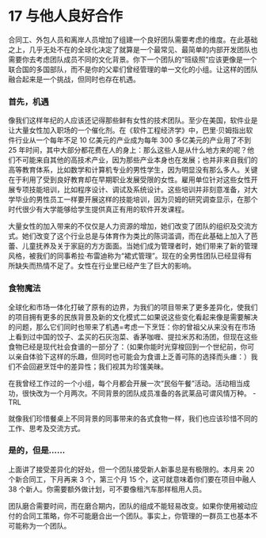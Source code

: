 # 17 与他人良好合作

合同工、外包人员和离岸人员增加了组建一个良好团队需要考虑的维度。在此基础之上，几乎无处不在的全球化决定了就算是一个最常见、最简单的内部开发团队也需要你去考虑团队成员不同的文化背景。你下一个团队的“班级照”应该更像是一个联合国的多国部队，而不是你的父辈们曾经管理的单一文化的小组。让这样的团队融合起来是一个挑战，但同时也存在机遇。

### 首先，机遇



像我们这样年纪的人应该还记得那些鲜有女性的技术团队。至少在美国，软件业是让大量女性加入职场的一个催化剂。在《软件工程经济学》中，巴里·贝姆指出软件行业从一个每年不足 10 亿美元的产业成为每年 300 多亿美元的产业用了不到 25 年时间，其中大部分都花费在人的身上：那么这些人是从什么地方来的呢？他们不可能来自其他的高技术产业，因为那些产业本身也在发展；也并非来自我们的高等教育体系，比如数学和计算机专业的男性学生，因为明显没有那么多人。关键在于利用了受到良好教育却在早期职业发展受限的女性。雇用单位针对这些女性开展专项技能培训，比如程序设计、调试及系统设计。这些培训并非刻意准备，对大学毕业的男性员工一样要开展这样的技能培训，因为贝姆的研究调查显示，在那个时代很少有大学能够给学生提供真正有用的软件开发课程。

大量女性的加入带来的不仅仅是人力资源的增加，她们改变了团队的组织及交流方式。她们改变了这个行业总是与体育作为类比的陈词滥调，而在此基础上加入了芭蕾、儿童抚养及关于家庭的方方面面。当她们成为管理者时，她们带来了新的管理风格，被我们的同事希拉·布雷迪称为“裙式管理”。现在的全男性团队已经显得有所缺失而热情不足了。女性在行业里已经产生了巨大的影响。

### 食物魔法



全球化和市场一体化打破了原有的边界，为我们的项目带来了更多差异化，使我们的项目拥有更多的民族背景及新的文化模式二如果说这些变化看起来像是需要解决的问题，那么它们同时也带来了机遇=考虑一下烹饪：你的曾祖父从来没有在市场上看到过中国的饺子、孟买的石灰泡菜、香茅咖喱、提拉米苏和汤团，但现在这些食物已经是现代社会食谱的一部分了：（如果你能时光穿梭回到一个世纪前，你可以亲自体验下这样的乐趣，但同时也可能会为食谱上乏善可陈的选择而头瘗：）我们不会回避烹饪中的差异性；我们视其为珍馐美昧。

在我曾经工作过的一个小组，每个月都会开展一次“民俗午餐”活动。活动相当成功，很快改为一个月两次。不同背景的团队成员准备的各武莱品可谓风情万种。 -TRL

就像我们珍惜餐桌上不同背景的同事带来的各式食物一样，我们也应该珍惜不同的工作、思考及交流方式。

### 是的，但是……



上面讲了接受差异化的好处，但一个团队接受新人新事总是有极限的。本月来 20 个新合同工，下月再来 3 个，第三个月 15 个，这可就意味着你们要在项目中融人 38 个新人。你需要额外做计划，可不要像租汽车那样租用人员。

团队磨合需要时间，而在磨合期内，团队的组成不能轻易改变。如果你使用被动应付的合同工策略，你不可能磨合出一个团队。事实上，你管理的一群员工也基本不可能称为一个团队。
